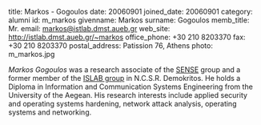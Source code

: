 title: Markos - Gogoulos
date: 20060901
joined_date: 20060901
category: alumni
id: m_markos
givenname: Markos
surname: Gogoulos
memb_title: Mr.
email: markos@istlab.dmst.aueb.gr
web_site: http://istlab.dmst.aueb.gr/~markos
office_phone: +30 210 8203370
fax: +30 210 8203370
postal_address: Patission 76, Athens
photo: m_markos.jpg

_Markos Gogoulos_ was a research associate of the [SENSE](../groups/g_sense-details.html) group and a former member of the [ISLAB group](http://www.islab.demokritos.gr) in N.C.S.R. Demokritos. He holds a Diploma in Information and Communication Systems Engineering from the University of the Aegean. His research interests include applied security and operating systems hardening, network attack analysis, operating systems and networking.
